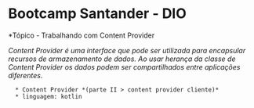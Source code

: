 Bootcamp Santander - DIO
=================
<!--ts-->
   *Tópico - Trabalhando com Content Provider
  
<!--ts-->

*Content Provider é uma interface que pode ser utilizada para encapsular recursos de armazenamento de dados.
Ao usar herança da classe de Content Provider os dados podem ser compartilhados entre aplicações diferentes.*

      * Content Provider *(parte II > content provider cliente)*
      * linguagem: kotlin

      
